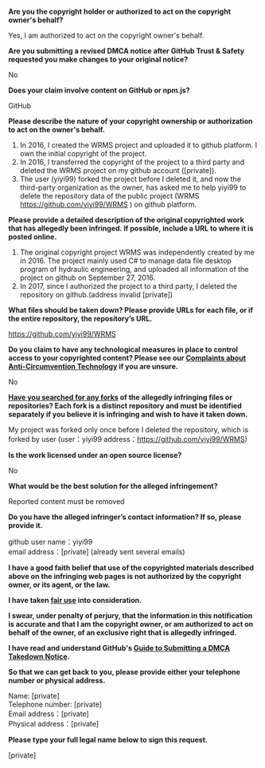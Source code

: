 **Are you the copyright holder or authorized to act on the copyright owner's behalf?**

Yes, I am authorized to act on the copyright owner's behalf.

**Are you submitting a revised DMCA notice after GitHub Trust & Safety requested you make changes to your original notice?**

No

**Does your claim involve content on GitHub or npm.js?**

GitHub

**Please describe the nature of your copyright ownership or authorization to act on the owner's behalf.**

1. In 2016, I created the WRMS project and uploaded it to github platform. I own the initial copyright of the project.  
2. In 2016, I transferred the copyright of the project to a third party and deleted the WRMS project on my github account ([private]).  
3. The user (yiyi99) forked the project before I deleted it, and now the third-party organization as the owner, has asked me to help yiyi99 to delete the repository data of the public project (WRMS https://github.com/yiyi99/WRMS ) on github platform.

**Please provide a detailed description of the original copyrighted work that has allegedly been infringed. If possible, include a URL to where it is posted online.**

1. The original copyright project WRMS was independently created by me in 2016. The project mainly used C# to manage data file desktop program of hydraulic engineering, and uploaded all information of the project on github on September 27, 2016.  
2. In 2017, since I authorized the project to a third party, I deleted the repository on github.(address invalid [private])

**What files should be taken down? Please provide URLs for each file, or if the entire repository, the repository’s URL.**

https://github.com/yiyi99/WRMS

**Do you claim to have any technological measures in place to control access to your copyrighted content? Please see our <a href="https://docs.github.com/articles/guide-to-submitting-a-dmca-takedown-notice#complaints-about-anti-circumvention-technology">Complaints about Anti-Circumvention Technology</a> if you are unsure.**

No

**<a href="https://docs.github.com/articles/dmca-takedown-policy#b-what-about-forks-or-whats-a-fork">Have you searched for any forks</a> of the allegedly infringing files or repositories? Each fork is a distinct repository and must be identified separately if you believe it is infringing and wish to have it taken down.**

My project was forked only once before I deleted the repository, which is forked by user (user：yiyi99 address：https://github.com/yiyi99/WRMS)

**Is the work licensed under an open source license?**

No

**What would be the best solution for the alleged infringement?**

Reported content must be removed

**Do you have the alleged infringer’s contact information? If so, please provide it.**

github user name：yiyi99  
email address：[private] (already sent several emails)

**I have a good faith belief that use of the copyrighted materials described above on the infringing web pages is not authorized by the copyright owner, or its agent, or the law.**

**I have taken <a href="https://www.lumendatabase.org/topics/22">fair use</a> into consideration.**

**I swear, under penalty of perjury, that the information in this notification is accurate and that I am the copyright owner, or am authorized to act on behalf of the owner, of an exclusive right that is allegedly infringed.**

**I have read and understand GitHub's <a href="https://docs.github.com/articles/guide-to-submitting-a-dmca-takedown-notice/">Guide to Submitting a DMCA Takedown Notice</a>.**

**So that we can get back to you, please provide either your telephone number or physical address.**

Name: [private]  
Telephone number: [private]  
Email address：[private]  
Physical address：[private]  

**Please type your full legal name below to sign this request.**

[private]  
